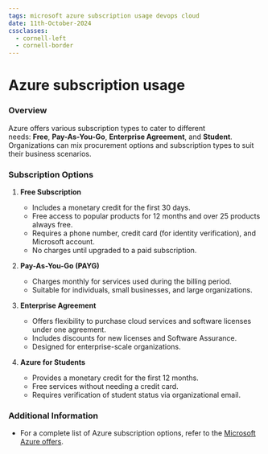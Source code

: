 ```yaml
---
tags: microsoft azure subscription usage devops cloud
date: 11th-October-2024
cssclasses:
  - cornell-left
  - cornell-border
---
```


# Azure subscription usage

### Overview

Azure offers various subscription types to cater to different needs: **Free**, **Pay-As-You-Go**, **Enterprise Agreement**, and **Student**. Organizations can mix procurement options and subscription types to suit their business scenarios.

### Subscription Options

1. **Free Subscription**
    
    - Includes a monetary credit for the first 30 days.
    - Free access to popular products for 12 months and over 25 products always free.
    - Requires a phone number, credit card (for identity verification), and Microsoft account.
    - No charges until upgraded to a paid subscription.
2. **Pay-As-You-Go (PAYG)**
    
    - Charges monthly for services used during the billing period.
    - Suitable for individuals, small businesses, and large organizations.
3. **Enterprise Agreement**
    
    - Offers flexibility to purchase cloud services and software licenses under one agreement.
    - Includes discounts for new licenses and Software Assurance.
    - Designed for enterprise-scale organizations.
4. **Azure for Students**
    
    - Provides a monetary credit for the first 12 months.
    - Free services without needing a credit card.
    - Requires verification of student status via organizational email.

### Additional Information

- For a complete list of Azure subscription options, refer to the [Microsoft Azure offers](https://azure.microsoft.com/support/legal/offer-details/).